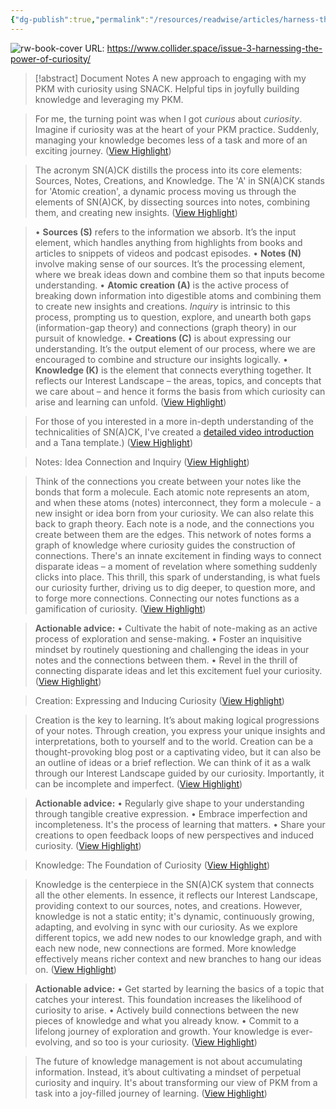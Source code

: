 ```yaml
---
{"dg-publish":true,"permalink":"/resources/readwise/articles/harness-the-power-of-curiosity-in-personal-knowledge-management/","created":"","updated":""}
---
```


![rw-book-cover](https://www.collider.space/content/images/2023/09/-COLLIDER_1_3.-002.png)
URL: https://www.collider.space/issue-3-harnessing-the-power-of-curiosity/
> [!abstract] Document Notes
> A new approach to engaging with my PKM with curiosity using SNACK. Helpful tips in joyfully building knowledge and leveraging my PKM.

> For me, the turning point was when I got *curious* about *curiosity*.
> Imagine if curiosity was at the heart of your PKM practice. Suddenly, managing your knowledge becomes less of a task and more of an exciting journey. ([View Highlight](https://read.readwise.io/read/01hass10y7a1y5vxd1mbv3d518))

> The acronym SN(A)CK distills the process into its core elements: Sources, Notes, Creations, and Knowledge. The 'A' in SN(A)CK stands for 'Atomic creation', a dynamic process moving us through the elements of SN(A)CK, by dissecting sources into notes, combining them, and creating new insights. ([View Highlight](https://read.readwise.io/read/01hass301fsebzws39m6vwehbh))

> • **Sources (S)** refers to the information we absorb. It’s the input element, which handles anything from highlights from books and articles to snippets of videos and podcast episodes.
> • **Notes (N)** involve making sense of our sources. It’s the processing element, where we break ideas down and combine them so that inputs become understanding.
> • **Atomic creation (A)** is the active process of breaking down information into digestible atoms and combining them to create new insights and creations. *Inquiry* is intrinsic to this process, prompting us to question, explore, and unearth both gaps (information-gap theory) and connections (graph theory) in our pursuit of knowledge.
> • **Creations (C)** is about expressing our understanding. It’s the output element of our process, where we are encouraged to combine and structure our insights logically.
> • **Knowledge (K)** is the element that connects everything together. It reflects our Interest Landscape – the areas, topics, and concepts that we care about – and hence it forms the basis from which curiosity can arise and learning can unfold. ([View Highlight](https://read.readwise.io/read/01hass8zme9fmdyme3wvc74y2c))

> For those of you interested in a more in-depth understanding of the technicalities of SN(A)CK, I've created a [detailed video introduction](https://youtu.be/lkYPlN82LRc?si=JykHMO5AfBgdzF8n&ref=collider.space) and a Tana template.) ([View Highlight](https://read.readwise.io/read/01hass968raxzq8gb0p5wfw7j3))

> Notes: Idea Connection and Inquiry ([View Highlight](https://read.readwise.io/read/01hasse76h7bv2wsyhcssfnyt9))

> Think of the connections you create between your notes like the bonds that form a molecule. Each atomic note represents an atom, and when these atoms (notes) interconnect, they form a molecule - a new insight or idea born from your curiosity. We can also relate this back to graph theory. Each note is a node, and the connections you create between them are the edges. This network of notes forms a graph of knowledge where curiosity guides the construction of connections. There's an innate excitement in finding ways to connect disparate ideas – a moment of revelation where something suddenly clicks into place. This thrill, this spark of understanding, is what fuels our curiosity further, driving us to dig deeper, to question more, and to forge more connections. Connecting our notes functions as a gamification of curiosity. ([View Highlight](https://read.readwise.io/read/01hasscmy8nqdrptfrgbbnyzj1))

> **Actionable advice:**
> • Cultivate the habit of note-making as an active process of exploration and sense-making.
> • Foster an inquisitive mindset by routinely questioning and challenging the ideas in your notes and the connections between them.
> • Revel in the thrill of connecting disparate ideas and let this excitement fuel your curiosity. ([View Highlight](https://read.readwise.io/read/01hasse4qda5wt34emv53dsdnn))

> Creation: Expressing and Inducing Curiosity ([View Highlight](https://read.readwise.io/read/01hasseaj1x1bd78tp2hcza8ns))

> Creation is the key to learning. It’s about making logical progressions of your notes. Through creation, you express your unique insights and interpretations, both to yourself and to the world. Creation can be a thought-provoking blog post or a captivating video, but it can also be an outline of ideas or a brief reflection. We can think of it as a walk through our Interest Landscape guided by our curiosity. Importantly, it can be incomplete and imperfect. ([View Highlight](https://read.readwise.io/read/01hassesc8gnfetfr7f2rsjgpq))

> **Actionable advice:**
> • Regularly give shape to your understanding through tangible creative expression.
> • Embrace imperfection and incompleteness. It's the process of learning that matters.
> • Share your creations to open feedback loops of new perspectives and induced curiosity. ([View Highlight](https://read.readwise.io/read/01hassg53d3me0e8r5b0j8aykz))

> Knowledge: The Foundation of Curiosity ([View Highlight](https://read.readwise.io/read/01hassg6ajq5sxgas4wfx1yddf))

> Knowledge is the centerpiece in the SN(A)CK system that connects all the other elements. In essence, it reflects our Interest Landscape, providing context to our sources, notes, and creations. However, knowledge is not a static entity; it's dynamic, continuously growing, adapting, and evolving in sync with our curiosity. As we explore different topics, we add new nodes to our knowledge graph, and with each new node, new connections are formed. More knowledge effectively means richer context and new branches to hang our ideas on. ([View Highlight](https://read.readwise.io/read/01hassh8372kbn3pbyqhxc4ym7))

> **Actionable advice:**
> • Get started by learning the basics of a topic that catches your interest. This foundation increases the likelihood of curiosity to arise.
> • Actively build connections between the new pieces of knowledge and what you already know.
> • Commit to a lifelong journey of exploration and growth. Your knowledge is ever-evolving, and so too is your curiosity. ([View Highlight](https://read.readwise.io/read/01hassja62yg62sd5kc18m5x3k))

> The future of knowledge management is not about accumulating information. Instead, it’s about cultivating a mindset of perpetual curiosity and inquiry. It's about transforming our view of PKM from a task into a joy-filled journey of learning. ([View Highlight](https://read.readwise.io/read/01hassmwgk5v113vhhvab02rcf))

